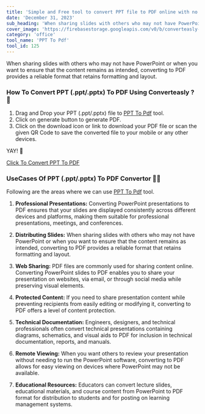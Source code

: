```yaml
---
title: 'Simple and Free tool to convert PPT file to PDF online with no restrictions.'
date: 'December 31, 2023'
sub_heading: 'When sharing slides with others who may not have PowerPoint or when you want to ensure that the content remains as intended'
cover_image: 'https://firebasestorage.googleapis.com/v0/b/converteasly-a81f8.appspot.com/o/images%2Fc99e99s71-ppt-to-pdf.jpg?alt=media&token=87f104f0-44eb-48fc-9187-ba039d7ffcc8'
category: 'office'
tool_name: 'PPT To Pdf'
tool_id: 125
---
```


When sharing slides with others who may not have PowerPoint or when you want to ensure that the content remains as intended, converting to PDF provides a reliable format that retains formatting and layout.

### How To Convert PPT (.ppt/.pptx) To PDF Using Converteasly ? 📄

1. Drag and Drop your PPT (.ppt/.pptx) file to [PPT To Pdf](https://www.converteasly.com/uploads/ppt-to-pdf/125) tool.
2. Click on generate button to generate PDF.
3. Click on the download icon or link to download your PDF file or scan the given QR Code to save the converted file to your mobile or any other devices.

YAY! 🥳 

<a class="btn" href='https://www.converteasly.com/uploads/ppt-to-pdf/125'>Click To Convert PPT To PDF</a>

### UseCases Of PPT (.ppt/.pptx) To PDF Convertor 🙇‍♀️

Following are the areas where we can use [PPT To Pdf](https://www.converteasly.com/uploads/ppt-to-pdf/125) tool.

1. **Professional Presentations:** Converting PowerPoint presentations to PDF ensures that your slides are displayed consistently across different devices and platforms, making them suitable for professional presentations, meetings, and conferences.

2. **Distributing Slides:** When sharing slides with others who may not have PowerPoint or when you want to ensure that the content remains as intended, converting to PDF provides a reliable format that retains formatting and layout.

3. **Web Sharing:** PDF files are commonly used for sharing content online. Converting PowerPoint slides to PDF enables you to share your presentation on websites, via email, or through social media while preserving visual elements.

4. **Protected Content:** If you need to share presentation content while preventing recipients from easily editing or modifying it, converting to PDF offers a level of content protection.

5. **Technical Documentation:** Engineers, designers, and technical professionals often convert technical presentations containing diagrams, schematics, and visual aids to PDF for inclusion in technical documentation, reports, and manuals.

6. **Remote Viewing:** When you want others to review your presentation without needing to run the PowerPoint software, converting to PDF allows for easy viewing on devices where PowerPoint may not be available.

7. **Educational Resources:** Educators can convert lecture slides, educational materials, and course content from PowerPoint to PDF format for distribution to students and for posting on learning management systems.


